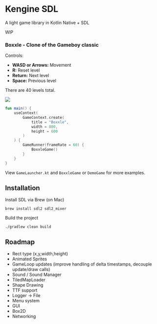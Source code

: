 # Kengine SDL

A light game library in Kotlin Native + SDL

WIP

### Boxxle - Clone of the Gameboy classic

Controls:
- **WASD or Arrows:** Movement
- **R:** Reset level
- **Return:** Next level
- **Space:** Previous level

There are 40 levels total. 

<img src="https://raw.githubusercontent.com/kennycason/kengine-sdl/refs/heads/main/images/boxxle01.png" />

```kotlin
fun main() {
    useContext(
        GameContext.create(
            title = "Boxxle",
            width = 800,
            height = 600
        )
    ) {
        GameRunner(frameRate = 60) {
            BoxxleGame()
        }
    }
}
```

View `GameLauncher.kt` and `BoxxleGame` or `DemoGame` for more examples.


## Installation 

Install SDL via Brew (on Mac)
```shell
brew install sdl2 sdl2_mixer
```

Build the project
```shell
./gradlew clean build
```

## Roadmap

- Rect type (x,y,width,height)
- Animated Sprites
- GameLoop updates (improve handling of delta timestamps, decouple update/draw calls)
- Sound / Sound Manager
- TiledMapLoader
- Shape Drawing
- TTF support
- Logger -> File
- Menu system
- GUI
- Box2D
- Networking



